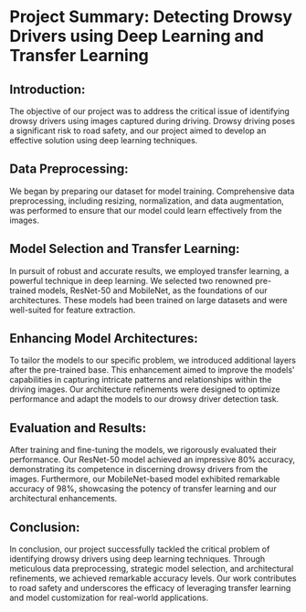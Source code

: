 # Project Summary: Detecting Drowsy Drivers using Deep Learning and Transfer Learning

## Introduction:
The objective of our project was to address the critical issue of identifying drowsy drivers using images captured during driving. Drowsy driving poses a significant risk to road safety, and our project aimed to develop an effective solution using deep learning techniques.

## Data Preprocessing:
We began by preparing our dataset for model training. Comprehensive data preprocessing, including resizing, normalization, and data augmentation, was performed to ensure that our model could learn effectively from the images.

## Model Selection and Transfer Learning:
In pursuit of robust and accurate results, we employed transfer learning, a powerful technique in deep learning. We selected two renowned pre-trained models, ResNet-50 and MobileNet, as the foundations of our architectures. These models had been trained on large datasets and were well-suited for feature extraction.

## Enhancing Model Architectures:
To tailor the models to our specific problem, we introduced additional layers after the pre-trained base. This enhancement aimed to improve the models' capabilities in capturing intricate patterns and relationships within the driving images. Our architecture refinements were designed to optimize performance and adapt the models to our drowsy driver detection task.

## Evaluation and Results:
After training and fine-tuning the models, we rigorously evaluated their performance. Our ResNet-50 model achieved an impressive 80% accuracy, demonstrating its competence in discerning drowsy drivers from the images. Furthermore, our MobileNet-based model exhibited remarkable accuracy of 98%, showcasing the potency of transfer learning and our architectural enhancements.

## Conclusion:
In conclusion, our project successfully tackled the critical problem of identifying drowsy drivers using deep learning techniques. Through meticulous data preprocessing, strategic model selection, and architectural refinements, we achieved remarkable accuracy levels. Our work contributes to road safety and underscores the efficacy of leveraging transfer learning and model customization for real-world applications.
